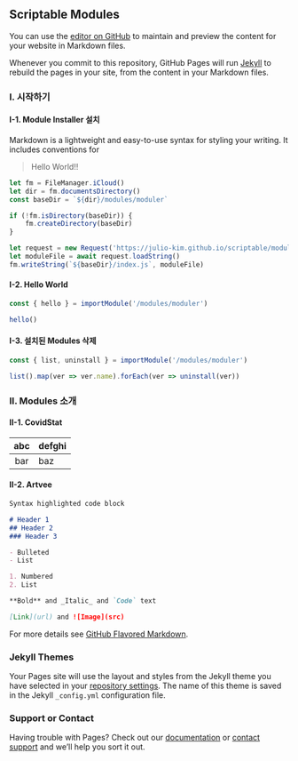 ## Scriptable Modules

You can use the [editor on GitHub](https://github.com/julio-kim/scriptable/edit/main/README.md) to maintain and preview the content for your website in Markdown files.

Whenever you commit to this repository, GitHub Pages will run [Jekyll](https://jekyllrb.com/) to rebuild the pages in your site, from the content in your Markdown files.

### I. 시작하기

#### I-1. Module Installer 설치

Markdown is a lightweight and easy-to-use syntax for styling your writing. It includes conventions for

> Hello World!!

```javascript
let fm = FileManager.iCloud()
let dir = fm.documentsDirectory()
const baseDir = `${dir}/modules/moduler`

if (!fm.isDirectory(baseDir)) {
    fm.createDirectory(baseDir)
}

let request = new Request('https://julio-kim.github.io/scriptable/modules/moduler/index.js')
let moduleFile = await request.loadString()
fm.writeString(`${baseDir}/index.js`, moduleFile)
```

#### I-2. Hello World

```javascript
const { hello } = importModule('/modules/moduler')

hello()
```

#### I-3. 설치된 Modules 삭제

```javascript
const { list, uninstall } = importModule('/modules/moduler')

list().map(ver => ver.name).forEach(ver => uninstall(ver))
```

### II. Modules 소개

#### II-1. CovidStat

| abc | defghi |
:-: | :-----------
bar | baz

#### II-2. Artvee


```markdown
Syntax highlighted code block

# Header 1
## Header 2
### Header 3

- Bulleted
- List

1. Numbered
2. List

**Bold** and _Italic_ and `Code` text

[Link](url) and ![Image](src)
```

For more details see [GitHub Flavored Markdown](https://guides.github.com/features/mastering-markdown/).

### Jekyll Themes

Your Pages site will use the layout and styles from the Jekyll theme you have selected in your [repository settings](https://github.com/julio-kim/scriptable/settings). The name of this theme is saved in the Jekyll `_config.yml` configuration file.

### Support or Contact

Having trouble with Pages? Check out our [documentation](https://docs.github.com/categories/github-pages-basics/) or [contact support](https://github.com/contact) and we’ll help you sort it out.
